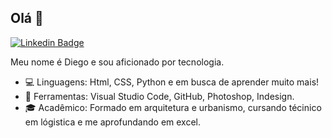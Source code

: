 ## Olá 👋
[![Linkedin Badge](https://img.shields.io/badge/linkedin-%230077B5.svg?&style=for-the-badge&logo=linkedin&logoColor=white&link=https://www.linkedin.com/in/gomesdjg/)](https://www.linkedin.com/in/gomesdjr/)

Meu nome é Diego e sou aficionado por tecnologia.

* :computer: Linguagens: Html, CSS, Python e em busca de aprender muito mais!
* :wrench: Ferramentas: Visual Studio Code, GitHub, Photoshop, Indesign.
* :mortar_board: Acadêmico: Formado em arquitetura e urbanismo, cursando técinico em lógistica e me aprofundando em excel.
<!--
**gomesdjr/gomesdjr** is a ✨ _special_ ✨ repository because its `README.md` (this file) appears on your GitHub profile.

Here are some ideas to get you started:

- 🔭 I’m currently working on ...
- 🌱 I’m currently learning ...
- 👯 I’m looking to collaborate on ...
- 🤔 I’m looking for help with ...
- 💬 Ask me about ...
- 📫 How to reach me: ...
- 😄 Pronouns: ...
- ⚡ Fun fact: ...
-->
